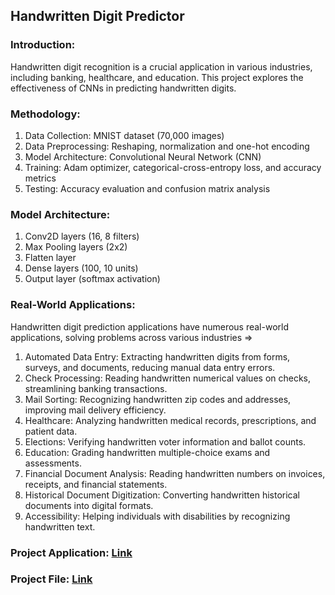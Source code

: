 ## Handwritten Digit Predictor

### Introduction:
Handwritten digit recognition is a crucial application in various industries, including banking, healthcare, and education. This project explores the effectiveness of CNNs in predicting handwritten digits.

### Methodology:
1. Data Collection: MNIST dataset (70,000 images)
2. Data Preprocessing: Reshaping, normalization and one-hot encoding
3. Model Architecture: Convolutional Neural Network (CNN)
4. Training: Adam optimizer, categorical-cross-entropy loss, and accuracy metrics
5. Testing: Accuracy evaluation and confusion matrix analysis

### Model Architecture:
1. Conv2D layers (16, 8 filters)
2. Max Pooling layers (2x2)
3. Flatten layer
4. Dense layers (100, 10 units)
5. Output layer (softmax activation)

### Real-World Applications:
Handwritten digit prediction applications have numerous real-world applications, solving problems across various industries =>
1. Automated Data Entry: Extracting handwritten digits from forms, surveys, and documents, reducing manual data entry errors.
2. Check Processing: Reading handwritten numerical values on checks, streamlining banking transactions.
3. Mail Sorting: Recognizing handwritten zip codes and addresses, improving mail delivery efficiency.
4. Healthcare: Analyzing handwritten medical records, prescriptions, and patient data.
5. Elections: Verifying handwritten voter information and ballot counts.
6. Education: Grading handwritten multiple-choice exams and assessments.
7. Financial Document Analysis: Reading handwritten numbers on invoices, receipts, and financial statements.
8. Historical Document Digitization: Converting handwritten historical documents into digital formats.
9. Accessibility: Helping individuals with disabilities by recognizing handwritten text.

### Project Application: [Link](https://my-application-66acc8aa8dd50d668c4d873e.1mnbv0zmx51z.eu-gb.codeengine.appdomain.cloud)
### Project File: [Link](https://nbviewer.org/github/PravinKumarPathak/Deep-Learning-Project/blob/main/Convolutional-Neural-Networks-with-Keras.ipynb)
